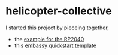 # helicopter-collective

I started this project by pieceing together,

- the [example for the RP2040](https://archive.hannobraun.com/embedded-rust/getting-started/)
- this [embassy quickstart template](https://github.com/9names/embassy-rp-quickstart/tree/embassy-rp-0.3-rp235x)

